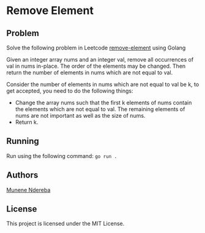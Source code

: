 # Remove Element

## Problem

Solve the following problem in Leetcode [remove-element](https://leetcode.com/problems/remove-element) using Golang

Given an integer array nums and an integer val, remove all occurrences of val in nums in-place. The order of the elements may be changed. Then return the number of elements in nums which are not equal to val.

Consider the number of elements in nums which are not equal to val be k, to get accepted, you need to do the following things:

- Change the array nums such that the first k elements of nums contain the elements which are not equal to val. The remaining elements of nums are not important as well as the size of nums.
- Return k.

## Running

Run using the following command: `go run .`

## Authors

[Munene Ndereba](https://github.com/munenendereba)

## License

This project is licensed under the MIT License.
